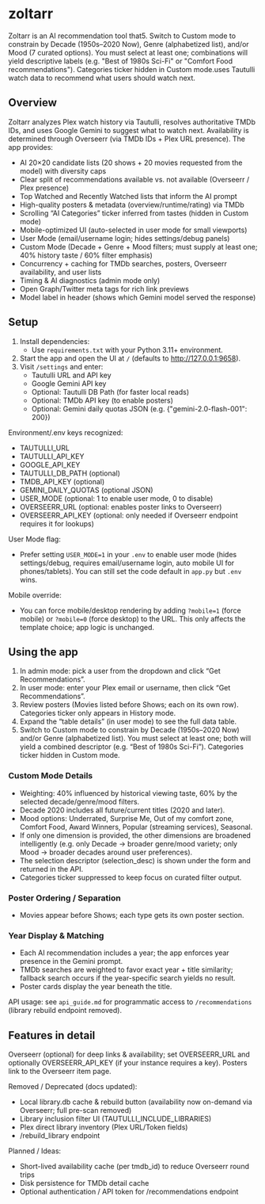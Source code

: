# zoltarr
Zoltarr is an AI recommendation tool that5. Switch to Custom mode to constrain by Decade (1950s–2020 Now), Genre (alphabetized list), and/or Mood (7 curated options). You must select at least one; combinations will yield descriptive labels (e.g. "Best of 1980s Sci-Fi" or "Comfort Food recommendations"). Categories ticker hidden in Custom mode.uses Tautulli watch data to recommend what users should watch next.

## Overview
Zoltarr analyzes Plex watch history via Tautulli, resolves authoritative TMDb IDs, and uses Google Gemini to suggest what to watch next. Availability is determined through Overseerr (via TMDb IDs + Plex URL presence). The app provides:

- AI 20×20 candidate lists (20 shows + 20 movies requested from the model) with diversity caps
- Clear split of recommendations available vs. not available (Overseerr / Plex presence)
- Top Watched and Recently Watched lists that inform the AI prompt
- High-quality posters & metadata (overview/runtime/rating) via TMDb
- Scrolling “AI Categories” ticker inferred from tastes (hidden in Custom mode)
- Mobile-optimized UI (auto-selected in user mode for small viewports)
- User Mode (email/username login; hides settings/debug panels)
- Custom Mode (Decade + Genre + Mood filters; must supply at least one; 40% history taste / 60% filter emphasis)
- Concurrency + caching for TMDb searches, posters, Overseerr availability, and user lists
- Timing & AI diagnostics (admin mode only)
- Open Graph/Twitter meta tags for rich link previews
- Model label in header (shows which Gemini model served the response)

## Setup
1. Install dependencies:
	- Use `requirements.txt` with your Python 3.11+ environment.
2. Start the app and open the UI at `/` (defaults to http://127.0.0.1:9658).
3. Visit `/settings` and enter:
	- Tautulli URL and API key
	- Google Gemini API key
	- Optional: Tautulli DB Path (for faster local reads)
	- Optional: TMDb API key (to enable posters)
	- Optional: Gemini daily quotas JSON (e.g. {"gemini-2.0-flash-001": 200})

Environment/.env keys recognized:
- TAUTULLI_URL
- TAUTULLI_API_KEY
- GOOGLE_API_KEY
- TAUTULLI_DB_PATH (optional)
- TMDB_API_KEY (optional)
- GEMINI_DAILY_QUOTAS (optional JSON)
- USER_MODE (optional: 1 to enable user mode, 0 to disable)
- OVERSEERR_URL (optional: enables poster links to Overseerr)
- OVERSEERR_API_KEY (optional: only needed if Overseerr endpoint requires it for lookups)

User Mode flag:
- Prefer setting `USER_MODE=1` in your `.env` to enable user mode (hides settings/debug, requires email/username login, auto mobile UI for phones/tablets). You can still set the code default in `app.py` but `.env` wins.

Mobile override:
- You can force mobile/desktop rendering by adding `?mobile=1` (force mobile) or `?mobile=0` (force desktop) to the URL. This only affects the template choice; app logic is unchanged.

## Using the app
1. In admin mode: pick a user from the dropdown and click “Get Recommendations”.
2. In user mode: enter your Plex email or username, then click “Get Recommendations”.
3. Review posters (Movies listed before Shows; each on its own row). Categories ticker only appears in History mode.
4. Expand the “table details” (in user mode) to see the full data table.
5. Switch to Custom mode to constrain by Decade (1950s–2020 Now) and/or Genre (alphabetized list). You must select at least one; both will yield a combined descriptor (e.g. “Best of 1980s Sci-Fi”). Categories ticker hidden in Custom mode.

### Custom Mode Details
- Weighting: 40% influenced by historical viewing taste, 60% by the selected decade/genre/mood filters.
- Decade 2020 includes all future/current titles (2020 and later).
- Mood options: Underrated, Surprise Me, Out of my comfort zone, Comfort Food, Award Winners, Popular (streaming services), Seasonal.
- If only one dimension is provided, the other dimensions are broadened intelligently (e.g. only Decade → broader genre/mood variety; only Mood → broader decades around user preferences).
- The selection descriptor (selection_desc) is shown under the form and returned in the API.
- Categories ticker suppressed to keep focus on curated filter output.

### Poster Ordering / Separation
- Movies appear before Shows; each type gets its own poster section.

### Year Display & Matching
- Each AI recommendation includes a year; the app enforces year presence in the Gemini prompt.
- TMDb searches are weighted to favor exact year + title similarity; fallback search occurs if the year-specific search yields no result.
- Poster cards display the year beneath the title.

API usage: see `api_guide.md` for programmatic access to `/recommendations` (library rebuild endpoint removed).

## Features in detail

 Overseerr (optional) for deep links & availability; set OVERSEERR_URL and optionally OVERSEERR_API_KEY (if your instance requires a key). Posters link to the Overseerr item page.

Removed / Deprecated (docs updated):
- Local library.db cache & rebuild button (availability now on-demand via Overseerr; full pre-scan removed)
- Library inclusion filter UI (TAUTULLI_INCLUDE_LIBRARIES)
- Plex direct library inventory (Plex URL/Token fields)
- /rebuild_library endpoint

Planned / Ideas:
- Short-lived availability cache (per tmdb_id) to reduce Overseerr round trips
- Disk persistence for TMDb detail cache
- Optional authentication / API token for /recommendations endpoint
